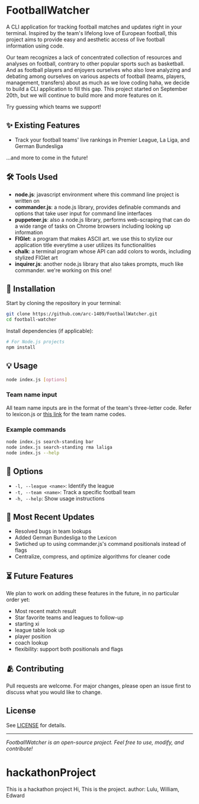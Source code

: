 # FootballWatcher

A CLI application for tracking football matches and updates right in your terminal. Inspired by the team's lifelong love of European football, this project aims to provide easy and aesthetic access of live football information using code. 

Our team recognizes a lack of concentrated collection of resources and analyses on football, contrary to other popular sports such as basketball. And as football players and enjoyers ourselves who also love analyzing and debating among ourselves on various aspects of football (teams, players, management, transfers) about as much as we love coding haha, we decide to build a CLI application to fill this gap. This project started on September 20th, but we will continue to build more and more features on it. 

Try guessing which teams we support!

## ✨ Existing Features

- Track your football teams' live rankings in Premier League, La Liga, and German Bundesliga

...and more to come in the future!

## 🛠️ Tools Used

- **node.js**: javascript environment where this command line project is written on
- **commander.js**: a node.js library, provides definable commands and options that take user input for command line interfaces
- **puppeteer.js**: also a node.js library, performs web-scraping that can do a wide range of tasks on Chrome browsers including looking up information
- **FIGlet**: a program that makes ASCII art. we use this to stylize our application title everytime a user utilizes its functionalities
- **chalk**: a terminal program whose API can add colors to words, including stylized FIGlet art
- **inquirer.js**: another node.js library that also takes prompts, much like commander. we're working on this one!

## 🔑 Installation

Start by cloning the repository in your terminal:

```bash
git clone https://github.com/arc-1409/FootballWatcher.git
cd football-watcher
```

Install dependencies (if applicable):

```bash
# For Node.js projects
npm install
```

## 💡 Usage

```bash
node index.js [options]
```

### Team name input

All team name inputs are in the format of the team's three-letter code. Refer to lexicon.js or [this link](https://liaison.reuters.com/tools/sports-team-codes) for the team name codes.

### Example commands

```bash
node index.js search-standing bar 
node index.js search-standing rma laliga
node index.js --help
```

## 🧮 Options

- `-l, --league <name>`: Identify the league
- `-t, --team <name>`: Track a specific football team
- `-h, --help`: Show usage instructions

## 🏁 Most Recent Updates

- Resolved bugs in team lookups
- Added German Bundesliga to the Lexicon
- Swtiched up to using commander.js's command positionals instead of flags
- Centralize, compress, and optimize algorithms for cleaner code

## ⏳ Future Features

We plan to work on adding these features in the future, in no particular order yet:  

- Most recent match result
- Star favorite teams and leagues to follow-up
- starting xi
- league table look up
- player position
- coach lookup
- flexibility: support both positionals and flags

## 🫂 Contributing

Pull requests are welcome. For major changes, please open an issue first to discuss what you would like to change.

## License

See [LICENSE](LICENSE) for details.

---

*FootballWatcher is an open-source project. Feel free to use, modify, and contribute!*

# hackathonProject
This is a hackathon project
Hi, This is the project. 
author: Lulu, William, Edward  
